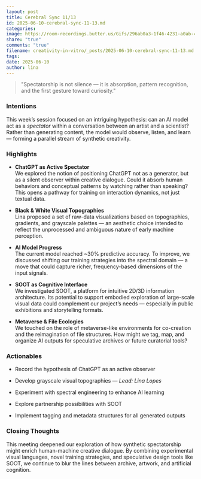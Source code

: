 ```yaml
---
layout: post
title: Cerebral Sync 11/13
id: 2025-06-10-cerebral-sync-11-13.md
categories: 
image: https://room-recordings.butter.us/Gifs/296ab0a3-1f46-4231-a0ab-4673f5ac1fac/output_1.gif
share: "true"
comments: "true"
filename: creativity-in-vitro/_posts/2025-06-10-cerebral-sync-11-13.md
tags: 
date: 2025-06-10
author: lina
---
```


> "Spectatorship is not silence — it is absorption, pattern recognition, and the first gesture toward curiosity."

### Intentions

This week’s session focused on an intriguing hypothesis: can an AI model act as a _spectator_ within a conversation between an artist and a scientist? Rather than generating content, the model would observe, listen, and learn — forming a parallel stream of synthetic creativity.

### Highlights

- **ChatGPT as Active Spectator**  
    We explored the notion of positioning ChatGPT not as a generator, but as a silent observer within creative dialogue. Could it absorb human behaviors and conceptual patterns by watching rather than speaking? This opens a pathway for training on interaction dynamics, not just textual data.
    
- **Black & White Visual Topographies**  
    Lina proposed a set of raw-data visualizations based on topographies, gradients, and grayscale palettes — an aesthetic choice intended to reflect the unprocessed and ambiguous nature of early machine perception.
    
- **AI Model Progress**  
    The current model reached ~30% predictive accuracy. To improve, we discussed shifting our training strategies into the spectral domain — a move that could capture richer, frequency-based dimensions of the input signals.
    
- **SOOT as Cognitive Interface**  
    We investigated SOOT, a platform for intuitive 2D/3D information architecture. Its potential to support embodied exploration of large-scale visual data could complement our project’s needs — especially in public exhibitions and storytelling formats.
    
- **Metaverse & File Ecologies**  
    We touched on the role of metaverse-like environments for co-creation and the reimagination of file structures. How might we tag, map, and organize AI outputs for speculative archives or future curatorial tools?
    

### Actionables

- Record the hypothesis of ChatGPT as an active observer
    
- Develop grayscale visual topographies — _Lead: Lina Lopes_
    
- Experiment with spectral engineering to enhance AI learning
    
- Explore partnership possibilities with SOOT
    
- Implement tagging and metadata structures for all generated outputs
    

### Closing Thoughts

This meeting deepened our exploration of how synthetic spectatorship might enrich human-machine creative dialogue. By combining experimental visual languages, novel training strategies, and speculative design tools like SOOT, we continue to blur the lines between archive, artwork, and artificial cognition.